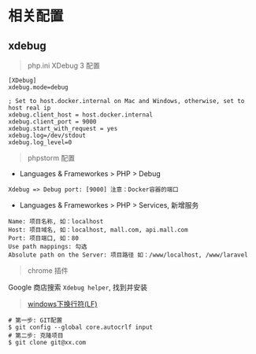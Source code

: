 # 相关配置

## xdebug

> php.ini XDebug 3 配置

```
[XDebug]
xdebug.mode=debug

; Set to host.docker.internal on Mac and Windows, otherwise, set to host real ip
xdebug.client_host = host.docker.internal
xdebug.client_port = 9000
xdebug.start_with_request = yes
xdebug.log=/dev/stdout
xdebug.log_level=0
```

> phpstorm 配置

- Languages & Frameworkes > PHP > Debug

```
Xdebug => Debug port: [9000] 注意：Docker容器的端口
```

- Languages & Frameworkes > PHP > Services, 新增服务

```
Name: 项目名称, 如：localhost
Host: 项目域名, 如：localhost, mall.com, api.mall.com
Port: 项目端口, 如：80
Use path mappings: 勾选
Absolute path on the Server: 项目路径 如：/www/localhost, /www/laravel
```

> chrome 插件

Google 商店搜索 `Xdebug helper`, 找到并安装


> [windows下换行符(LF)](https://blog.51cto.com/cafeim/2476379?source=dra)

``` 
# 第一步: GIT配置
$ git config --global core.autocrlf input
# 第二步: 克隆项目
$ git clone git@xx.com
```
